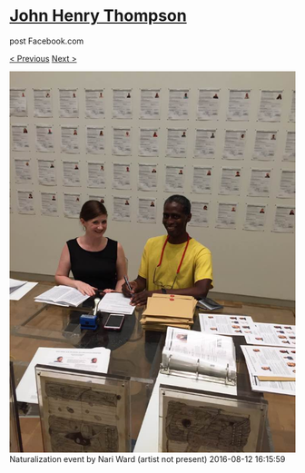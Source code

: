 # [John Henry Thompson](../README.md)
post Facebook.com

[< Previous](2016-08-12-1.md) [Next >](2016-08-11-1.md)

[![](../media/2016-08-12/Naturalization-event-by-Nari-Ward-artist-not-present.jpg)](../README.md)
Naturalization event by Nari Ward (artist not present)
2016-08-12 16:15:59